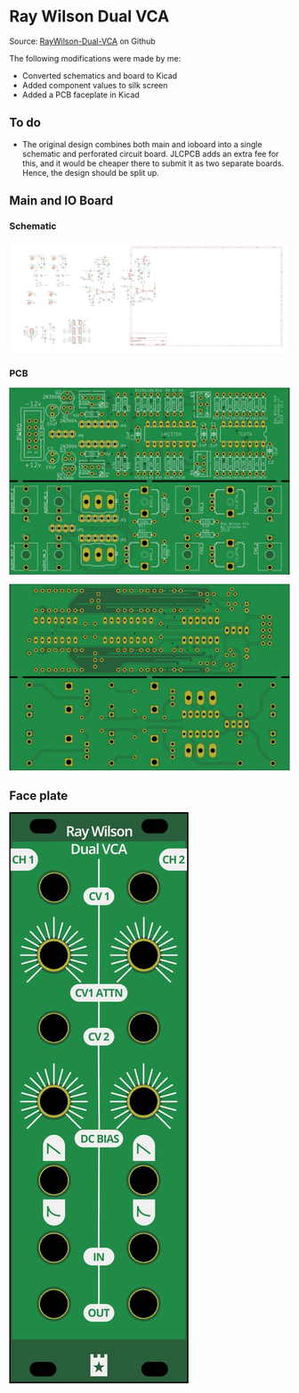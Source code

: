 # Ray Wilson Dual VCA

Source: [RayWilson-Dual-VCA](https://github.com/gerb-ster/RayWilson-Dual-VCA/) on Github

The following modifications were made by me:

- Converted schematics and board to Kicad
- Added component values to silk screen
- Added a PCB faceplate in Kicad

## To do

- The original design combines both main and ioboard into a single schematic and perforated circuit board. JLCPCB adds an extra fee for this, and it would be cheaper there to submit it as two separate boards. Hence, the design should be split up.

## Main and IO Board

### Schematic

![schematic](ioboard/export/Schematic/ioboard-schematic.svg)

### PCB

![top](ioboard/export/PCB/2D_render/jlcpcb_green_enig/ioboard-top.jpg)

![bottom](ioboard/export/PCB/2D_render/jlcpcb_green_enig/ioboard-bottom.jpg)

## Face plate

![faceplate](faceplate/export/PCB/2D_render/jlcpcb_green_enig/faceplate-top.jpg)
